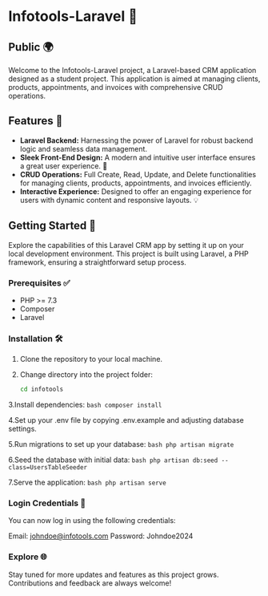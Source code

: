 # Infotools-Laravel 🚀

## Public 🌍

Welcome to the Infotools-Laravel project, a Laravel-based CRM application designed as a student project. This application is aimed at managing clients, products, appointments, and invoices with comprehensive CRUD operations.

## Features 🌟

- **Laravel Backend:** Harnessing the power of Laravel for robust backend logic and seamless data management.
- **Sleek Front-End Design:** A modern and intuitive user interface ensures a great user experience. 🎨
- **CRUD Operations:** Full Create, Read, Update, and Delete functionalities for managing clients, products, appointments, and invoices efficiently.
- **Interactive Experience:** Designed to offer an engaging experience for users with dynamic content and responsive layouts. 💡

## Getting Started 🚀

Explore the capabilities of this Laravel CRM app by setting it up on your local development environment. This project is built using Laravel, a PHP framework, ensuring a straightforward setup process.

### Prerequisites ✅

- PHP >= 7.3
- Composer
- Laravel

### Installation 🛠️

1. Clone the repository to your local machine.
   
3. Change directory into the project folder:
   ```bash
   cd infotools
   ```
   
3.Install dependencies:
    ```bash
    composer install
    ```
    
4.Set up your .env file by copying .env.example and adjusting database settings.

5.Run migrations to set up your database:
    ```bash
    php artisan migrate
    ```
    
6.Seed the database with initial data:
    ```bash
    php artisan db:seed --class=UsersTableSeeder
    ```
    
7.Serve the application:
    ```bash
    php artisan serve
    ```

### Login Credentials 🔑
You can now log in using the following credentials:

Email: johndoe@infotools.com
Password: Johndoe2024

### Explore 🌐
Stay tuned for more updates and features as this project grows. Contributions and feedback are always welcome!
